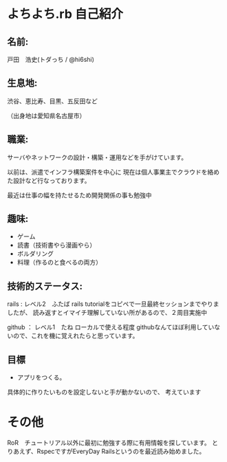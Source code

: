 # よちよち.rb 自己紹介
## 名前:
戸田　浩史(トダっち / @hi6shi)

## 生息地:

渋谷、恵比寿、目黒、五反田など

（出身地は愛知県名古屋市）

## 職業:

サーバやネットワークの設計・構築・運用などを手がけています。

以前は、派遣でインフラ構築案件を中心に
現在は個人事業主でクラウドを絡めた設計など行なっております。

最近は仕事の幅を持たせるため開発関係の事も勉強中

## 趣味:

+ ゲーム
+ 読書（技術書やら漫画やら）
+ ボルダリング
+ 料理（作るのと食べるの両方）

## 技術的ステータス:

rails
: レベル2　ふたば
rails tutorialをコピペで一旦最終セッションまでやりましたが、
読み返すとイマイチ理解していない所があるので、２周目実施中

github
： レベル1　たね
ローカルで使える程度
githubなんてほぼ利用していないので、これを機に覚えれたらと思っています。

## 目標

+ アプリをつくる。

具体的に作りたいものを設定しないと手が動かないので、
考えています


# その他

RoR　チュートリアル以外に最初に勉強する際に有用情報を探しています。
とりあえず、RspecですがEveryDay Railsというのを最近読み始めました。
